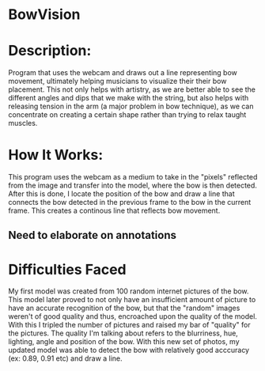 # BowVision

# Description: 
Program that uses the webcam and draws out a line representing bow movement, ultimately helping musicians to visualize their their bow placement. This not only helps with artistry, as we are better able to see the different angles and dips that we make with the string, but also helps with releasing tension in the arm (a major problem in bow technique), as we can concentrate on creating a certain shape rather than trying to relax taught muscles.

# How It Works:
This program uses the webcam as a medium to take in the "pixels" reflected from the image and transfer into the model, where the bow is then detected. After this is done, I locate the position of the bow and draw a line that connects the bow detected in the previous frame to the bow in the current frame. This creates a continous line that reflects bow movement.

## Need to elaborate on annotations


# Difficulties Faced
My first model was created from 100 random internet pictures of the bow. This model later proved to not only have an insufficient amount of picture to have an accurate recognition of the bow, but that the "random" images weren't of good quality and thus, encroached upon the quality of the model. With this I tripled the number of pictures and raised my bar of "quality" for the pictures. The quality I'm talking about refers to the blurriness, hue, lighting, angle and position of the bow. With this new set of photos, my updated model was able to detect the bow with relatively good acccuracy (ex: 0.89, 0.91 etc) and draw a line.
